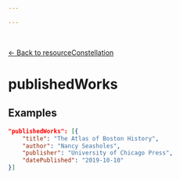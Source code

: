 ```yaml
---

---
```


<br>

[← Back to resourceConstellation](./resourceConstellation.html)

# publishedWorks

<template>
   <table v-if="this.resourceConstellation.publishedWorks" id ="property-table">
     <p class="larger-text">{{this.resourceConstellation.publishedWorks.description}}</p>
  <tr>
    <th>Property</th>
    <th>Expected Type</th>
    <th>Description</th>
  </tr>
  <tr v-for="item, index in this.resourceConstellation.publishedWorks.items[0].properties" :key="index">
    <td><a :href="index">{{index}}</a></td>
    <td>string</td>
    <td>{{item.description}}</td>
  </tr>
</table> 
</template>

<script>
import axios from 'axios'


export default {

    data() {
        return {
          schema: [],
          coreCitation: [],
          dataEndpoints: [],
          subjectTagging: [],
          dataBiography: [],
          resourceConstellation: [],
          dataLifecycle: []
        }
    },
    methods: {
        whatsUp(){
          console.log(this.subjectTagging)
        }
    },
    computed: {
        data() {
            return this.$page.frontmatter
        }
    },
    created() {
        //returns a promise
        axios.get("https://raw.githubusercontent.com/nblmc/Data-Context/master/schema.json")
            .then(response => {
                this.schema = response.data.properties
                this.coreCitation = response.data.properties.coreCitation.properties
                this.dataEndpoints = response.data.properties.dataEndpoints
                this.subjectTagging = response.data.properties.subjectTagging.properties
                this.dataBiography = response.data.properties.dataBiography.properties
                this.resourceConstellation = response.data.properties.resourceConstellation.properties
                this.dataLifecycle = response.data.properties.dataLifecycle.properties
            }).catch(err => {
                console.log(err)
            })
    }
}
</script>

<style lang="stylus">

table#property-table
  width:100%

p.larger-text
  font-size 120%

</style>

## Examples

``` json
"publishedWorks": [{
	"title": "The Atlas of Boston History",
	"author": "Nancy Seasholes",
	"publisher": "University of Chicago Press",
	"datePublished": "2019-10-10"
}]
```